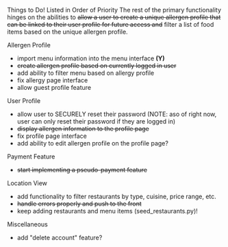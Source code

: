 Things to Do! Listed in Order of Priority
 The rest of the primary functionality hinges on the abilities to ~~allow a user to create a unique allergen profile that can be linked to their user profile for future access and~~ filter a list of food items based on the unique allergen profile. 

Allergen Profile
  - import menu information into the menu interface **(Y)**
  - ~~create allergen profile based on currently logged in user~~ 
  - add ability to filter menu based on allergy profile 
  - fix allergy page interface
  - allow guest profile feature

User Profile
  - allow user to SECURELY reset their password (NOTE: aso of right now, user can only reset their password if they are logged in)
  - ~~display allergen information to the profile page~~ 
  - fix profile page interface 
  - add ability to edit allergen profile on the profile page?

Payment Feature
  - ~~start implementing a pseudo-payment feature~~

Location View
  - add functionality to filter restaurants by type, cuisine, price range, etc.
  - ~~handle errors properly and push to the front~~
  - keep adding restaurants and menu items (seed_restaurants.py)!

Miscellaneous
  - add "delete account" feature?